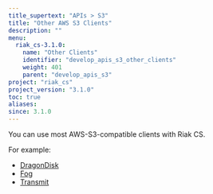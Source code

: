 ```yaml
---
title_supertext: "APIs > S3"
title: "Other AWS S3 Clients"
description: ""
menu:
  riak_cs-3.1.0:
    name: "Other Clients"
    identifier: "develop_apis_s3_other_clients"
    weight: 401
    parent: "develop_apis_s3"
project: "riak_cs"
project_version: "3.1.0"
toc: true
aliases:
since: 3.1.0
---
```


You can use most AWS-S3-compatible clients with Riak CS.

For example:

- [DragonDisk](./dragondisk)
- [Fog](./fog)
- [Transmit](./transmit)
